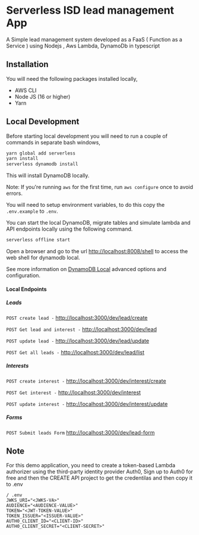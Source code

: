 # Serverless ISD lead management App

A Simple lead management system developed as a FaaS ( Function as a Service ) using Nodejs , Aws Lambda, DynamoDb in typescript

## Installation

You will need the following packages installed locally,

- AWS CLI
- Node JS (16 or higher)
- Yarn

## Local Development

Before starting local development you will need to run a couple of commands in separate bash windows,

```bash
yarn global add serverless
yarn install
serverless dynamodb install
```

This will install DynamoDB locally.

Note: If you're running `aws` for the first time, run `aws configure` once to avoid errors.

You will need to setup environment variables, to do this copy the `.env.example` to `.env`.

You can start the local DynamoDB, migrate tables and simulate lambda and API endpoints locally using
the following command.

```bash
serverless offline start
```

Open a browser and go to the url [http://localhost:8008/shell](http://localhost:8008/shell) to access the web shell for dynamodb local.

See more information on [DynamoDB Local](https://www.npmjs.com/package/serverless-dynamodb-local) advanced options and configuration.

#### Local Endpoints

##### Leads

`POST create lead -`
[http://localhost:3000/dev/lead/create](http://localhost:3000/dev/lead/create)

`POST Get lead and interest -`
[http://localhost:3000/dev/lead](http://localhost:3000/dev/lead)

`POST update lead -`
[http://localhost:3000/dev/lead/update](http://localhost:3000/dev/lead/update)

`POST Get all leads -`
[http://localhost:3000/dev/lead/list](http://localhost:3000/dev/lead/list)

##### Interests

`POST create interest -`
[http://localhost:3000/dev/interest/create](http://localhost:3000/dev/interest/create)

`POST Get interest -`
[http://localhost:3000/dev/interest](http://localhost:3000/dev/interest)

`POST update interest -`
[http://localhost:3000/dev/interest/update](http://localhost:3000/dev/interest/update)

##### Forms

`POST Submit leads Form`
[http://localhost:3000/dev/lead-form](http://localhost:3000/dev/lead-form)

## Note

For this demo application, you need to create a token-based Lambda authorizer using the third-party identity provider Auth0, Sign up to Auth0 for free and then the CREATE API project to get the credentilas and then copy it to .env

```
/ .env
JWKS_URI="<JWKS-VA>"
AUDIENCE="<AUDIENCE-VALUE>"
TOKEN="<JWT-TOKEN-VALUE>"
TOKEN_ISSUER="<ISSUER-VALUE>"
AUTH0_CLIENT_ID="<CLIENT-ID>"
AUTH0_CLIENT_SECRET="<CLIENT-SECRET>"
```
